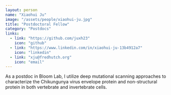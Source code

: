 ```yaml
---
layout: person
name: "Xiaohui Ju"
image: "/assets/people/xiaohui-ju.jpg"
title: "Postdoctoral Fellow"
category: "Postdocs"
links:
  - link: "https://github.com/juxh23"
    icon: "github"
  - link: "https://www.linkedin.com/in/xiaohui-ju-13b4912a7"
    icon: "linkedin"
  - link: "xju@fredhutch.org"
    icon: "email"
---
```


As a postdoc in Bloom Lab, I utilize deep mutational scanning approaches to characterize the Chikungunya virus envelope protein and non-structural protein in both vertebrate and invertebrate cells.
